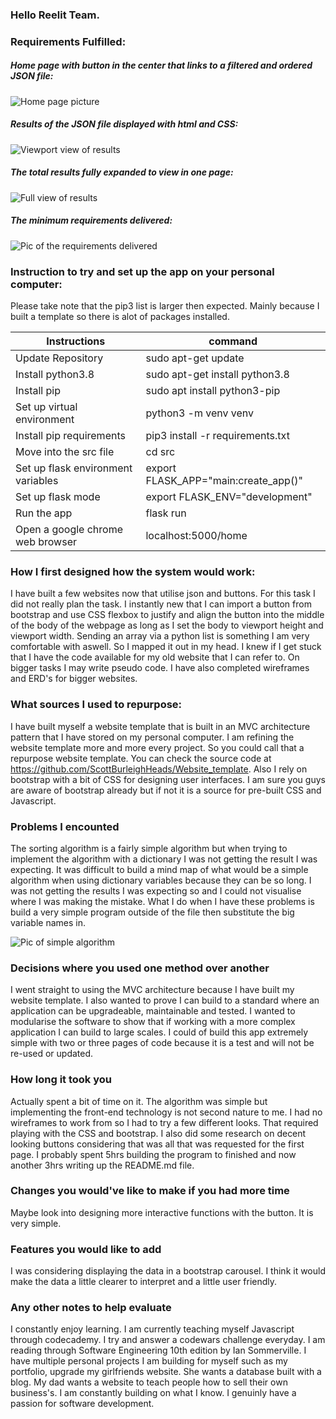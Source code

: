 ### Hello Reelit Team.

### Requirements Fulfilled:

##### Home page with button in the center that links to a filtered and ordered JSON file:

![Home page picture](src/static/img/homePage.JPG)

##### Results of the JSON file displayed with html and CSS:

![Viewport view of results](src/static/img/Solution1.JPG)

##### The total results fully expanded to view in one page:

![Full view of results](src/static/img/solution2.JPG)

##### The minimum requirements delivered:

![Pic of the requirements delivered](src/static/img/solution3.JPG)

### Instruction to try and set up the app on your personal computer:

Please take note that the pip3 list is larger then expected. Mainly because I built a template so there is alot of packages installed.

| Instructions | command |
|---|---|
| Update Repository | sudo apt-get update |
| Install python3.8 | sudo apt-get install python3.8 |
| Install pip | sudo apt install python3-pip |
| Set up virtual environment | python3 -m venv venv |
| Install pip requirements | pip3 install -r requirements.txt |
| Move into the src file | cd src |
| Set up flask environment variables | export FLASK_APP="main:create_app()" |
| Set up flask mode | export FLASK_ENV="development" |
| Run the app | flask run |
| Open a google chrome web browser | localhost:5000/home |

### How I first designed how the system would work:

I have built a few websites now that utilise json and buttons. For this task I did not really plan the task. I instantly new that I can import a button from bootstrap and use CSS flexbox to justify and align the button into the middle of the body of the webpage as long as I set the body to viewport height and viewport width.  Sending an array via a python list is something I am very comfortable with aswell. So I mapped it out in my head. I knew if I get stuck that I have the code available for my old website that I can refer to. On bigger tasks I may write pseudo code. I have also completed wireframes and ERD's for bigger websites.

### What sources I used to repurpose:

I have built myself a website template that is built in an MVC architecture pattern that I have stored on my personal computer. I am refining the website template more and more every project. So you could call that a repurpose website template. You can check the source code at https://github.com/ScottBurleighHeads/Website_template. Also I rely on bootstrap with a bit of CSS for designing user interfaces. I am sure you guys are aware of bootstrap already but if not it is a source for pre-built CSS and Javascript.

### Problems I encounted

The sorting algorithm is a fairly simple algorithm but when trying to implement the algorithm with a dictionary I was not getting the result I was expecting. It was difficult to build a mind map of what would be a simple algorithm when using dictionary variables because they can be so long. I was not getting the results I was expecting so and I could not visualise where I was making the mistake. What I do when I have these problems is build a very simple program outside of the file then substitute the big variable names in. 

![Pic of simple algorithm](src/static/img/tempSample.JPG)

### Decisions where you used one method over another

I went straight to using the MVC architecture because I have built my website template. I also wanted to prove I can build to a standard where an application can be upgradeable, maintainable and tested. I wanted to modularise the software to show that if working with a more complex application I can build to large scales. I could of build this app extremely simple with two or three pages of code because it is a test and will not be re-used or updated.

### How long it took you

Actually spent a bit of time on it. The algorithm was simple but implementing the front-end technology is not second nature to me. I had no wireframes to work from so I had to try a few different looks. That required playing with the CSS and bootstrap. I also did some research on decent looking buttons considering that was all that was requested for the first page. I probably spent 5hrs building the program to finished and now another 3hrs writing up the README.md file.

### Changes you would've like to make if you had more time

Maybe look into designing more interactive functions with the button. It is very simple. 

### Features you would like to add

I was considering displaying the data in a bootstrap carousel. I think it would make the data a little clearer to interpret and a little user friendly. 

### Any other notes to help evaluate

I constantly enjoy learning. I am currently teaching myself Javascript through codecademy. I try and answer a codewars challenge everyday. I am reading through Software Engineering 10th edition by Ian Sommerville. I have multiple personal projects I am building for myself such as my portfolio, upgrade my girlfriends website. She wants a database built with a blog. My dad wants a website to teach people how to sell their own business's. I am constantly building on what I know. I genuinly have a passion for software development.
